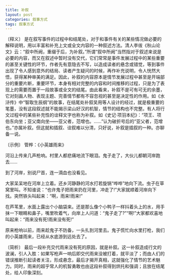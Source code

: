 ```yaml
---
title: 补叙
layout: post
categories: 叙事方式
tags: 叙事方式
---
```


〔释义〕 是在叙写事件的过程中和结尾处，对于和事件有关的某些情况做必要的解释说明，用以丰富和补充上文或全文内容的一种叙述方法。清人李绂《秋山论文》云：“叙中所阙，重缀于后，为补叙。”所谓“叙中所阙”当然指对于叙述来说是必要的内容，而又在叙述中暂时没有交代，它们常常是事件发展过程中的某些重要的甚至关键性的环节，作者先有意隐去不写，以造成读者的悬念或错觉，等到事件出现了令人感到意外的结局、读者产生疑问的时候，再作补充说明，令人恍然大悟，获得某种审美的满足。因此，补叙的内容原本是情节发展过程中甚至是开端部分的重要片断，重要环节，本身有相对完整的内容和时间推移的过程，只是为了表现上的需要而置于一段故事或全文的结尾。由此看来，补叙不是可有可无的余墨，它对刻画人物、表现主题、完善情节都有不容忽视的甚至是决定性的作用。如《水浒传》中“智取生辰纲”的故事，在结尾处补叙吴用等人设计的经过，就是极重要的笔墨，没有这段叙述就不能揭示梁山好汉的机智，情节的结构也不完整。有人将行文过程中的某些补充性的诠释文字也称为补叙。如《史记·项羽本纪》：“项王、项伯东向坐；亚父南向坐——亚父者，范增也。……”认为破折号后的“亚父者，范增也。”亦属补叙。但这就和插叙、诠叙难以分清，只好说，补叙是插叙的一种。亦聊备一说。

〔示例〕 管桦：《小英雄雨来》

河沿上传来几声枪响。村里人都悲痛地流下眼泪。鬼子走了，大伙儿都朝河岸跑去……

到了河岸，别说尸首，连一滴血也没看见。

大家呆呆地在河岸上立着。还乡河静静的河水打若旋锅“哗哗”地向下流。虫子在草窝里叫。不知谁说：“也许鬼子把雨来扔在河里，冲走了!”大家就顺着河岸向下找。突然铁头叫起来：“啊，雨来!雨来!”

在芦苇里，水面上露出个小脑袋来。还是那么像个小鸭子一样抖着头上的水，用手抹一下眼睛和鼻子，嘴里吹着气，向岸上人问道：“鬼子走了?”“啊!”大家都欢喜地叫起来：“雨来没有死!雨来没有死!”

原来枪响以前，雨来趁鬼子不防备，一头扎到河里去。鬼子慌忙向水里打枪，我们的小英雄雨来，已经从水底游到远处去了。

〔简析〕 最后一段补充交代雨来没有死的原因，就是补叙。这一补叙造成行文的波澜，引人入胜：如果写枪声一响后即交代雨来没被打着，就平淡了；而由人们的错误推断引起读者关注，形成悬念，最后才揭开真相，这就强化了情节的艺术魅力。同时，雨来的超乎常人的机智勇敢也由这段补叙得到烘托和强调；且放在结尾处，给人印象深刻。 